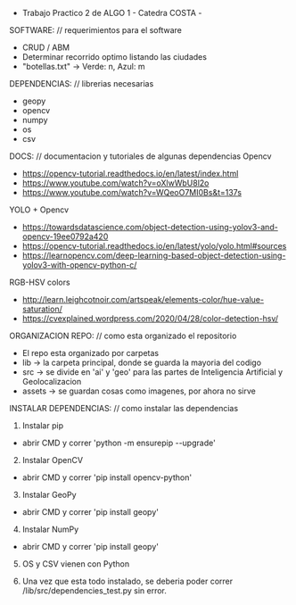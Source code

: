  - Trabajo Practico 2 de ALGO 1 - Catedra COSTA - 

SOFTWARE: // requerimientos para el software
 - CRUD / ABM
 - Determinar recorrido optimo listando las ciudades
 - "botellas.txt" -> Verde: n, Azul: m


DEPENDENCIAS: // librerias necesarias
 - geopy
 - opencv
 - numpy
 - os
 - csv


DOCS: // documentacion y tutoriales de algunas dependencias
Opencv 
 -  https://opencv-tutorial.readthedocs.io/en/latest/index.html 
 -  https://www.youtube.com/watch?v=oXlwWbU8l2o 
 -  https://www.youtube.com/watch?v=WQeoO7MI0Bs&t=137s 

YOLO + Opencv 
 - https://towardsdatascience.com/object-detection-using-yolov3-and-opencv-19ee0792a420 
 - https://opencv-tutorial.readthedocs.io/en/latest/yolo/yolo.html#sources 
 - https://learnopencv.com/deep-learning-based-object-detection-using-yolov3-with-opencv-python-c/ 

RGB-HSV colors 
 - http://learn.leighcotnoir.com/artspeak/elements-color/hue-value-saturation/ 
 - https://cvexplained.wordpress.com/2020/04/28/color-detection-hsv/ 


ORGANIZACION REPO: // como esta organizado el repositorio
 - El repo esta organizado por carpetas
 - lib -> la carpeta principal, donde se guarda la mayoria del codigo
 - src -> se divide en 'ai' y 'geo' para las partes de Inteligencia Artificial y Geolocalizacion
 - assets -> se guardan cosas como imagenes, por ahora no sirve

INSTALAR DEPENDENCIAS: // como instalar las dependencias
1. Instalar pip
 - abrir CMD y correr 'python -m ensurepip --upgrade'

2. Instalar OpenCV
 - abrir CMD y correr 'pip install opencv-python'

3. Instalar GeoPy
 - abrir CMD y correr 'pip install geopy'

4. Instalar NumPy
 - abrir CMD y correr 'pip install geopy'

5. OS y CSV vienen con Python

6. Una vez que esta todo instalado, se deberia poder correr /lib/src/dependencies_test.py sin error.